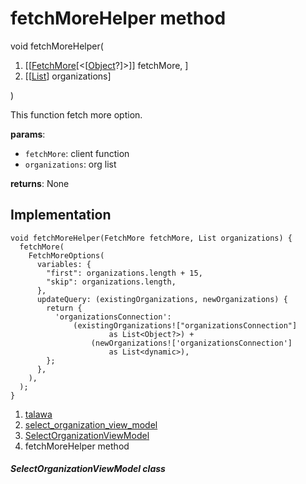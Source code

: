 
<div>

# fetchMoreHelper method

</div>


void fetchMoreHelper(

1.  [[[FetchMore](https://pub.dev/documentation/graphql_flutter/5.2.0-beta.7/graphql_flutter/FetchMore.html)[\<[[Object](https://api.flutter.dev/flutter/dart-core/Object-class.html)?]\>]]
    fetchMore, ]
2.  [[[List](https://api.flutter.dev/flutter/dart-core/List-class.html)]
    organizations]

)



This function fetch more option.

**params**:

-   `fetchMore`: client function
-   `organizations`: org list

**returns**: None



## Implementation

``` language-dart
void fetchMoreHelper(FetchMore fetchMore, List organizations) {
  fetchMore(
    FetchMoreOptions(
      variables: {
        "first": organizations.length + 15,
        "skip": organizations.length,
      },
      updateQuery: (existingOrganizations, newOrganizations) {
        return {
          'organizationsConnection':
              (existingOrganizations!["organizationsConnection"]
                      as List<Object?>) +
                  (newOrganizations!['organizationsConnection']
                      as List<dynamic>),
        };
      },
    ),
  );
}
```







1.  [talawa](../../index.html)
2.  [select_organization_view_model](../../view_model_pre_auth_view_models_select_organization_view_model/)
3.  [SelectOrganizationViewModel](../../view_model_pre_auth_view_models_select_organization_view_model/SelectOrganizationViewModel-class.html)
4.  fetchMoreHelper method

##### SelectOrganizationViewModel class







